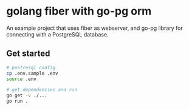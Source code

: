 # golang fiber with go-pg orm

An example project that uses fiber as webserver, and go-pg library for connecting with a PostgreSQL database.

## Get started

```bash
# postresql config
cp .env.sample .env
source .env
```

```bash
# get dependencies and run
go get -v ./...
go run .
```